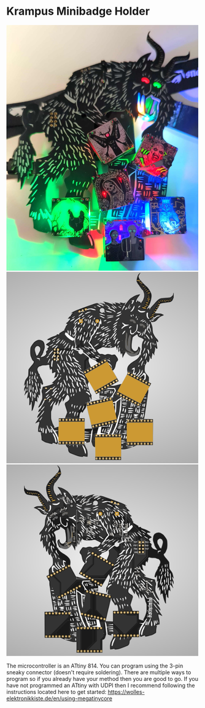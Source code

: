 # Krampus Minibadge Holder

<img src="/images/krampus_minibadge_holder_image.jpg" width="500" />

<img src="/images/krampus_minibadge_holder_front.png" width="500" />

<img src="/images/krampus_minibadge_holder_back.png" width="500" />

The microcontroller is an ATtiny 814. You can program using the 3-pin sneaky connector (doesn't require soldering). There are multiple ways to program so if you already have your method then you are good to go. If you have not programmed an ATtiny with UDPI then I recommend following the instructions located here to get started: <a href="https://wolles-elektronikkiste.de/en/using-megatinycore">https://wolles-elektronikkiste.de/en/using-megatinycore</a>
